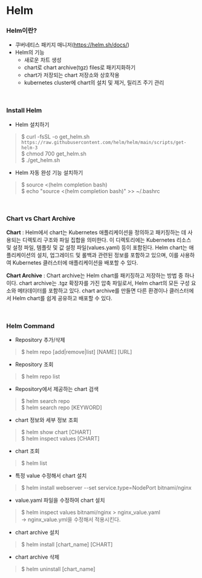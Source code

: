 # Helm

### Helm이란? 
* 쿠버네티스 패키지 매니저(https://helm.sh/docs/)
* Helm의 기능
  * 새로운 차트 생성
  * chart로 chart archive(tgz) files로 패키지화하기
  * chart가 저장되는 chart 저장소와 상호작용
  * kubernetes cluster에 chart의 설치 및 제거, 릴리즈 주기 관리
   
</br>

### Install Helm
* Helm 설치하기
>$ curl -fsSL -o get_helm.sh `https://raw.githubusercontent.com/helm/helm/main/scripts/get-helm-3` </br>
$ chmod 700 get_helm.sh </br>
$ ./get_helm.sh

* Helm 자동 완성 기능 설치하기
> $ source <(helm completion bash) </br>
$ echo "source <(helm completion bash)" >> ~/.bashrc

</br>

### Chart vs Chart Archive
**Chart** : Helm에서 chart는 Kubernetes 애플리케이션을 정의하고 패키징하는 데 사용되는 디렉토리 구조와 파일 집합을 의미한다. 이 디렉토리에는 Kubernetes 리소스 및 설정 파일, 템플릿 및 값 설정 파일(values.yaml) 등이 포함된다. Helm chart는 애플리케이션의 설치, 업그레이드 및 롤백과 관련된 정보를 포함하고 있으며, 이를 사용하여 Kubernetes 클러스터에 애플리케이션을 배포할 수 있다.

**Chart Archive** : Chart archive는 Helm chart를 패키징하고 저장하는 방법 중 하나이다. chart archive는 .tgz 확장자를 가진 압축 파일로서, Helm chart의 모든 구성 요소와 메타데이터를 포함하고 있다. chart archive를 만들면 다른 환경이나 클러스터에서 Helm chart를 쉽게 공유하고 배포할 수 있다.

</br>

### Helm Command
* Repository 추가/삭제
> $ helm repo [add|remove|list] [NAME] [URL]

* Repository 조회 
> $ helm repo list

* Repository에서 제공하는 chart 검색
> $ helm search repo </br>
> $ helm search repo [KEYWORD]

* chart 정보와 세부 정보 조회 
> $ helm show chart [CHART] </br>
> $ helm inspect values [CHART]

* chart 조회
> $ helm list

* 특정 value 수정해서 chart 설치
> $ helm install webserver --set service.type=NodePort  bitnami/nginx

* value.yaml 파일을 수정하여 chart 설치
> $ helm inspect values bitnami/nginx > nginx_value.yaml </br>
-> nginx_value.yml을 수정해서 적용시킨다. 

* chart archive 설치
> $ helm install [chart_name] [CHART]

* chart archive 삭제
> $ helm uninstall [chart_name]
